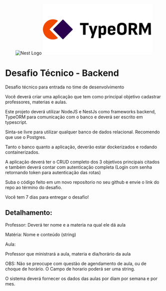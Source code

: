 <div align="center">
<span align="center">
  <img src="https://nestjs.com/img/logo_text.svg" width="350" alt="Nest Logo" />
</span>
<span align="center">
  <img src="https://raw.githubusercontent.com/typeorm/typeorm/master/resources/logo_big.png" width="350" alt="typeOrm Logo" />
</span>
</div>

# Desafio Técnico - Backend
Desafio técnico para entrada no time de desenvolvimento

Você deverá criar uma aplicação que tem como principal objetivo cadastrar professores, materias e aulas.

Este projeto deverá utilizar NodeJS e NestJs como frameworks backend, TypeORM para comunicação com o banco e deverá ser escrito em typescript.

Sinta-se livre para utilizar qualquer banco de dados relacional. Recomendo que use o Postgres.

Tanto o banco quanto a aplicação, deverão estar dockerizados e rodando containerizados.

A aplicação deverá ter o CRUD completo dos 3 objetivos principais citados e também deverá contar com autenticação completa (Login com senha retornando token para autenticação das rotas)

Suba o código feito em um novo reposítorio no seu github e envie o link do repo ao término do desafio.

Você tem 7 dias para entregar o desafio!


## Detalhamento:

Professor: 
 Deverá ter nome e a materia na qual ele dá aula
 
 Matéria:
 Nome e conteúdo (string)

Aula:

Professor que ministrará a aula, materia e dia/horário da aula

 OBS: Não se preocupe com questão de agendamento de aula, ou de choque de horário. O Campo de horario poderá ser uma string. 
 
O sistema deverá fornecer os dados das aulas por diam por semana e por mes. 
